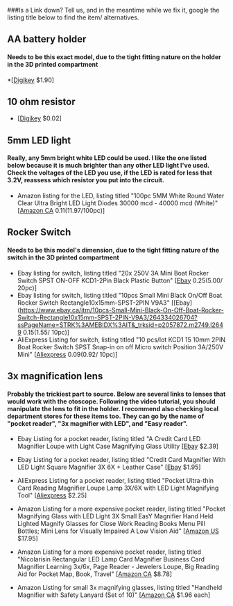 ###Is a Link down? Tell us, and in the meantime while we fix it, google the listing title below to find the item/ alternatives. 

## AA battery holder 
#### Needs to be this exact model, due to the tight fitting nature on the holder in the 3D printed compartment
*[[Digikey](https://www.digikey.ca/product-detail/en/mpd-memory-protection-devices/BC12AAW/BC12AAW-ND/2439232) $1.90]

## 10 ohm resistor 
* [[Digikey](https://www.digikey.ca/product-detail/en/stackpole-electronics-inc/CF14JT10R0/CF14JT10R0CT-ND/1830306) $0.02]

## 5mm LED light
#### Really, any 5mm bright white LED could be used.  I like the one listed below because it is much brighter than any other LED light I've used.  Check the voltages of the LED you use, if the LED is rated for less that 3.2V, reassess which resistor you put into the circuit. 
* Amazon listing for the LED, listing titled "100pc 5MM White Round Water Clear Ultra Bright LED Light Diodes 30000 mcd - 40000 mcd (White)" [[Amazon CA](https://www.amazon.ca/100pc-White-Round-Bright-Diodes/dp/B0781Z96S6) $0.11 ($11.97/100pc)]

## Rocker Switch
#### Needs to be this model's dimension, due to the tight fitting nature of the switch in the 3D printed compartment
* Ebay listing for switch, listing titled "20x 250V 3A Mini Boat Rocker Switch SPST ON-OFF KCD1-2Pin Black Plastic Button" [[Ebay](https://www.ebay.com/itm/20x-250V-3A-Mini-Boat-Rocker-Switch-SPST-ON-OFF-KCD1-2Pin-Black-Plastic-Button-/141819484825) $0.25 ($5.00/ 20pc)]
* Ebay listing for switch, listing titled "10pcs Small Mini Black On/Off Boat Rocker Switch Rectangle10x15mm-SPST-2PIN V9A3" [[Ebay](https://www.ebay.ca/itm/10pcs-Small-Mini-Black-On-Off-Boat-Rocker-Switch-Rectangle10x15mm-SPST-2PIN-V9A3/264334026704?ssPageName=STRK%3AMEBIDX%3AIT&_trksid=p2057872.m2749.l2649 $0.15 ($1.55/ 10pc)]
* AliExpress Listing for switch, listing titled "10 pcs/lot KCD1 15 10mm 2PIN Boat Rocker Switch SPST Snap-in on off Micro switch Position 3A/250V Mini" [[Aliexpress](https://www.aliexpress.com/item/32880358926.html?spm=2114.search0302.3.1.5a7a118e4QEAbi&ws_ab_test=searchweb0_0,searchweb201602_0_10130_453_454_10618_536_317_537_319_10059_10696_10084_10083_10547_10546_10887_10307_321_10548_322_10065_10068_10103_10884_10545,searchweb201603_0,ppcSwitch_0&algo_pvid=8fdccf1d-54b3-4fad-b18d-6b211bd21dcf&algo_expid=8fdccf1d-54b3-4fad-b18d-6b211bd21dcf-0) $0.09 ($0.92/ 10pc)]


## 3x magnification lens
#### Probably the trickiest part to source.  Below are several links to lenses that would work with the otoscope.  Following the video tutorial, you should manipulate the lens to fit in the holder.  I recommend also checking local department stores for these items too. They can go by the name of "pocket reader", "3x magnifier with LED", and "Easy reader".  

* Ebay Listing for a pocket reader, listing titled "A Credit Card LED Magnifier Loupe with Light Case Magnifying Glass Utility [[Ebay](https://www.ebay.com/p/Credit-Card-LED-Magnifier-Loupe-With-Light-Leather-Case-Magnifying-Glass-Utility/3029465108?iid=362601347786&rt=nc) $2.39] 

* Ebay Listing for a pocket reader, listing titled "Credit Card Magnifier With LED Light Square Magnifier 3X 6X + Leather Case" [[Ebay](https://www.ebay.com/itm/Credit-Card-Magnifier-With-LED-Light-Square-Magnifier-3X-6X-Leather-Case/113707693815?hash=item1a7981b6f7:g:lO8AAOSwqpJcpcXI) $1.95]

* AliExpress Listing for a pocket reader, listing titled "Pocket Ultra-thin Card Reading Magnifier Loupe Lamp 3X/6X with LED Light Magnifying Tool" [[Aliexpress](https://www.aliexpress.com/item/32305107433.html) $2.25]

* Amazon Listing for a more expensive pocket reader, listing titled "Pocket Magnifying Glass with LED Light 3X Small EasY Magnifier Hand Held Lighted Magnify Glasses for Close Work Reading Books Menu Pill Bottles; Mini Lens for Visually Impaired A Low Vision Aid" [[Amazon US](https://www.amazon.com/EasY-Magnifier-Original-Magnifying-Visually/dp/B00Z6T9TXE/ref=sr_1_2?keywords=pocket+reader+3x+with+led&qid=1565995891&s=gateway&sr=8-2) $17.95]

* Amazon Listing for a more expensive pocket reader, listing titled "Nicolarisin Rectangular LED Lamp Card Magnifier Business Card Magnifier Learning 3x/6x, Page Reader - Jewelers Loupe, Big Reading Aid for Pocket Map, Book, Travel" [[Amazon CA](https://www.amazon.ca/Nicolarisin-Rectangular-Magnifier-Business-Learning/dp/B07S2XRDL4/ref=sr_1_1?keywords=pocket+reader+3x+with+led&qid=1565995914&s=gateway&sr=8-1) $8.78]

* Amazon Listing for small 3x magnifying glasses, listing titled "Handheld Magnifier with Safety Lanyard (Set of 10)" [[Amazon CA](https://www.amazon.ca/gp/product/B008AK673Q/ref=ppx_yo_dt_b_asin_title_o01_s00?ie=UTF8&psc=1) $1.96 each]
